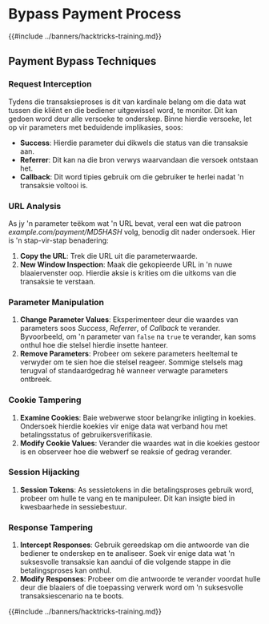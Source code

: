 # Bypass Payment Process

{{#include ../banners/hacktricks-training.md}}

## Payment Bypass Techniques

### Request Interception

Tydens die transaksieproses is dit van kardinale belang om die data wat tussen die kliënt en die bediener uitgewissel word, te monitor. Dit kan gedoen word deur alle versoeke te onderskep. Binne hierdie versoeke, let op vir parameters met beduidende implikasies, soos:

- **Success**: Hierdie parameter dui dikwels die status van die transaksie aan.
- **Referrer**: Dit kan na die bron verwys waarvandaan die versoek ontstaan het.
- **Callback**: Dit word tipies gebruik om die gebruiker te herlei nadat 'n transaksie voltooi is.

### URL Analysis

As jy 'n parameter teëkom wat 'n URL bevat, veral een wat die patroon _example.com/payment/MD5HASH_ volg, benodig dit nader ondersoek. Hier is 'n stap-vir-stap benadering:

1. **Copy the URL**: Trek die URL uit die parameterwaarde.
2. **New Window Inspection**: Maak die gekopieerde URL in 'n nuwe blaaiervenster oop. Hierdie aksie is krities om die uitkoms van die transaksie te verstaan.

### Parameter Manipulation

1. **Change Parameter Values**: Eksperimenteer deur die waardes van parameters soos _Success_, _Referrer_, of _Callback_ te verander. Byvoorbeeld, om 'n parameter van `false` na `true` te verander, kan soms onthul hoe die stelsel hierdie insette hanteer.
2. **Remove Parameters**: Probeer om sekere parameters heeltemal te verwyder om te sien hoe die stelsel reageer. Sommige stelsels mag terugval of standaardgedrag hê wanneer verwagte parameters ontbreek.

### Cookie Tampering

1. **Examine Cookies**: Baie webwerwe stoor belangrike inligting in koekies. Ondersoek hierdie koekies vir enige data wat verband hou met betalingsstatus of gebruikersverifikasie.
2. **Modify Cookie Values**: Verander die waardes wat in die koekies gestoor is en observeer hoe die webwerf se reaksie of gedrag verander.

### Session Hijacking

1. **Session Tokens**: As sessietokens in die betalingsproses gebruik word, probeer om hulle te vang en te manipuleer. Dit kan insigte bied in kwesbaarhede in sessiebestuur.

### Response Tampering

1. **Intercept Responses**: Gebruik gereedskap om die antwoorde van die bediener te onderskep en te analiseer. Soek vir enige data wat 'n suksesvolle transaksie kan aandui of die volgende stappe in die betalingsproses kan onthul.
2. **Modify Responses**: Probeer om die antwoorde te verander voordat hulle deur die blaaiers of die toepassing verwerk word om 'n suksesvolle transaksiescenario na te boots.

{{#include ../banners/hacktricks-training.md}}
